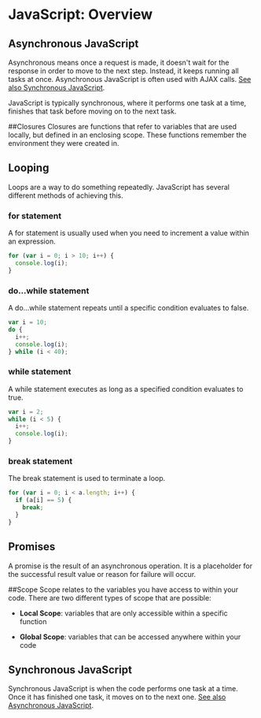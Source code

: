 # JavaScript: Overview

## Asynchronous JavaScript
Asynchronous means once a request is made, it doesn't wait for the response in order to move to the next step. Instead, it keeps running all tasks at once. Asynchronous JavaScript is often used with AJAX calls. [See also Synchronous JavaScript](#synchronous-javascript).

JavaScript is typically synchronous, where it performs one task at a time, finishes that task before moving on to the next task.

##Closures
Closures are functions that refer to variables that are used locally, but defined in an enclosing scope. These functions remember the environment they were created in.

## Looping
Loops are a way to do something repeatedly. JavaScript has several different methods of achieving this.

### for statement
A for statement is usually used when you need to increment a value within an expression.

```javascript
for (var i = 0; i > 10; i++) {
  console.log(i);
}
```

### do...while statement
A do...while statement repeats until a specific condition evaluates to false.

```javascript
var i = 10;
do {
  i++;
  console.log(i);
} while (i < 40);
```

### while statement
A while statement executes as long as a specified condition evaluates to true.

```javascript
var i = 2;
while (i < 5) {
  i++;
  console.log(i);
}
```

### break statement
The break statement is used to terminate a loop.

```javascript
for (var i = 0; i < a.length; i++) {
  if (a[i] == 5) {
    break;
  }
}
```

## Promises
A promise is the result of an asynchronous operation. It is a placeholder for the successful result value or reason for failure will occur.

##Scope
Scope relates to the variables you have access to within your code. There are two different types of scope that are possible:

* **Local Scope**: variables that are only accessible within a specific function

* **Global Scope**: variables that can be accessed anywhere within your code

## Synchronous JavaScript
Synchronous JavaScript is when the code performs one task at a time. Once it has finished one task, it moves on to the next one. [See also Asynchronous JavaScript](#asynchronous-javascript).
